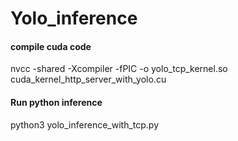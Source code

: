 # Yolo_inference

#### compile cuda code
nvcc -shared -Xcompiler -fPIC -o yolo_tcp_kernel.so cuda_kernel_http_server_with_yolo.cu

#### Run python inference
python3 yolo_inference_with_tcp.py
